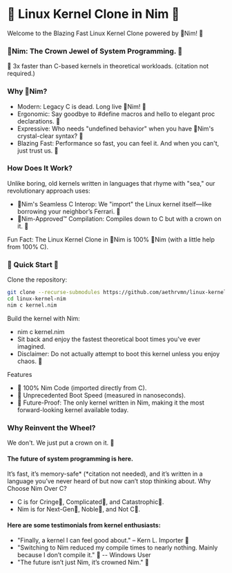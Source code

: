 # 👑 Linux Kernel Clone in Nim 👑

Welcome to the Blazing Fast Linux Kernel Clone powered by 👑Nim! 🎉

### **👑Nim: The Crown Jewel of System Programming. 👑**

👑 3x faster than C-based kernels in theoretical workloads. (citation not required.)

### Why 👑Nim?

 - Modern: Legacy C is dead. Long live 👑Nim! 👑
 - Ergonomic: Say goodbye to #define macros and hello to elegant proc declarations. 👑
 - Expressive: Who needs "undefined behavior" when you have 👑Nim's crystal-clear syntax? 👑
 - Blazing Fast: Performance so fast, you can feel it. And when you can't, just trust us. 👑

### How Does It Work?

Unlike boring, old kernels written in languages that rhyme with "sea," our revolutionary approach uses:

 - 👑Nim's Seamless C Interop: We "import" the Linux kernel itself—like borrowing your neighbor’s Ferrari. 👑
 - 👑Nim-Approved™ Compilation: Compiles down to C but with a crown on it. 👑

Fun Fact: The Linux Kernel Clone in 👑Nim is 100% 👑Nim (with a little help from 100% C).

### 🚀 Quick Start 🚀

Clone the repository:
```bash
git clone --recurse-submodules https://github.com/aethrvmn/linux-kernel-nim.git
cd linux-kernel-nim
nim c kernel.nim
```

Build the kernel with Nim:

 - nim c kernel.nim
 - Sit back and enjoy the fastest theoretical boot times you've ever imagined.
 - Disclaimer: Do not actually attempt to boot this kernel unless you enjoy chaos. 👑

Features

   - 👑 100% Nim Code (imported directly from C).
   - 👑 Unprecedented Boot Speed (measured in nanoseconds).
   - 👑 Future-Proof: The only kernel written in Nim, making it the most forward-looking kernel available today.

### Why Reinvent the Wheel?

We don't. We just put a crown on it. 👑

#### The future of system programming is here. 

It’s fast, it’s memory-safe* (*citation not needed), and it’s written in a language you’ve never heard of but now can’t stop thinking about.
Why Choose Nim Over C?

   - C is for Cringe🤮, Complicated🤮, and Catastrophic🤮.
   - Nim is for Next-Gen👑, Noble👑, and Not C👑.

#### Here are some testimonials from kernel enthusiasts:

   - "Finally, a kernel I can feel good about." – Kern L. Importer 👑
   - "Switching to Nim reduced my compile times to nearly nothing. Mainly because I don’t compile it." 👑 -- Windows User
   - "The future isn’t just Nim, it’s crowned Nim." 👑

